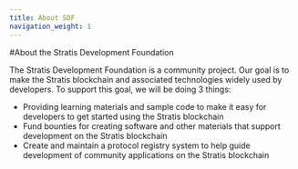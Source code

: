 ```yaml
---
title: About SDF
navigation_weight: 1
---
```

#About the Stratis Development Foundation

The Stratis Development Foundation is a community project. Our goal is to make the Stratis blockchain and associated technologies widely used by developers. To support this goal, we will be doing 3 things:

* Providing learning materials and sample code to make it easy for developers to get started using the Stratis blockchain
* Fund bounties for creating software and other materials that support development on the Stratis blockchain
* Create and maintain a protocol registry system to help guide development of community applications on the Stratis blockchain